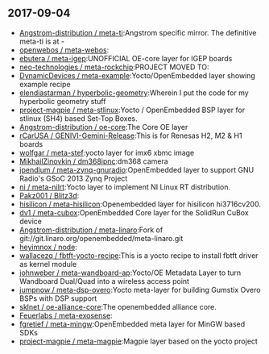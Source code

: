 ## 2017-09-04

* [Angstrom-distribution / meta-ti](https://github.com/Angstrom-distribution/meta-ti):Angstrom specific mirror. The definitive meta-ti is at -
* [openwebos / meta-webos](https://github.com/openwebos/meta-webos):
* [ebutera / meta-igep](https://github.com/ebutera/meta-igep):UNOFFICIAL OE-core layer for IGEP boards
* [neo-technologies / meta-rockchip](https://github.com/neo-technologies/meta-rockchip):PROJECT MOVED TO:
* [DynamicDevices / meta-example](https://github.com/DynamicDevices/meta-example):Yocto/OpenEmbedded layer showing example recipe
* [elendiastarman / hyperbolic-geometry](https://github.com/elendiastarman/hyperbolic-geometry):Wherein I put the code for my hyperbolic geometry stuff
* [project-magpie / meta-stlinux](https://github.com/project-magpie/meta-stlinux):Yocto / OpenEmbedded BSP layer for stlinux (SH4) based Set-Top Boxes.
* [Angstrom-distribution / oe-core](https://github.com/Angstrom-distribution/oe-core):The Core OE layer
* [rCarUSA / GENIVI-Gemini-Release](https://github.com/rCarUSA/GENIVI-Gemini-Release):This is for Renesas H2, M2 & H1 boards
* [wolfgar / meta-stef](https://github.com/wolfgar/meta-stef):yocto layer for imx6 xbmc image
* [MikhailZinovkin / dm368ipnc](https://github.com/MikhailZinovkin/dm368ipnc):dm368 camera
* [jpendlum / meta-zynq-gnuradio](https://github.com/jpendlum/meta-zynq-gnuradio):OpenEmbedded layer to support GNU Radio's GSoC 2013 Zynq Project
* [ni / meta-nilrt](https://github.com/ni/meta-nilrt):Yocto layer to implement NI Linux RT distribution.
* [Pakz001 / Blitz3d](https://github.com/Pakz001/Blitz3d):
* [hisilicon / meta-hisilicon](https://github.com/hisilicon/meta-hisilicon):Openembedded layer for hisilicon hi3716cv200.
* [dv1 / meta-cubox](https://github.com/dv1/meta-cubox):OpenEmbedded Core layer for the SolidRun CuBox device
* [Angstrom-distribution / meta-linaro](https://github.com/Angstrom-distribution/meta-linaro):Fork of git://git.linaro.org/openembedded/meta-linaro.git
* [heyimnox / node](https://github.com/heyimnox/node):
* [wallacezq / fbtft-yocto-recipe](https://github.com/wallacezq/fbtft-yocto-recipe):This is a yocto recipe to install fbtft driver as kernel module
* [johnweber / meta-wandboard-ap](https://github.com/johnweber/meta-wandboard-ap):Yocto/OE Metadata Layer to turn Wandboard Dual/Quad into a wireless access point
* [jumpnow / meta-dsp-overo](https://github.com/jumpnow/meta-dsp-overo):Yocto meta-layer for building Gumstix Overo BSPs with DSP support
* [sklnet / oe-alliance-core](https://github.com/sklnet/oe-alliance-core):The openembedded alliance core.
* [Feuerlabs / meta-exosense](https://github.com/Feuerlabs/meta-exosense):
* [fgretief / meta-mingw](https://github.com/fgretief/meta-mingw):OpenEmbedded meta layer for MinGW based SDKs
* [project-magpie / meta-magpie](https://github.com/project-magpie/meta-magpie):Magpie layer based on the yocto project
